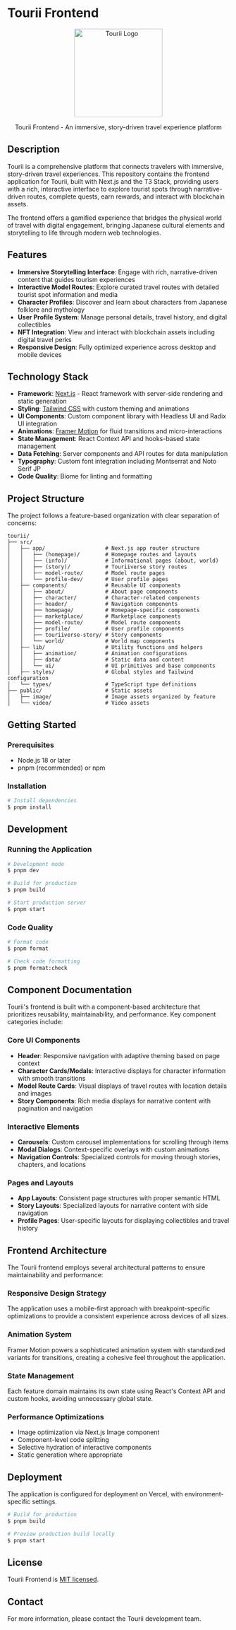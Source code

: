 # Tourii Frontend

<p align="center">
  <a href="https://github.com/your-organization/tourii-frontend" target="blank"><img src="https://yourapp.com/logo.png" width="200" alt="Tourii Logo" /></a>
</p>

<p align="center">Tourii Frontend - An immersive, story-driven travel experience platform</p>

## Description

Tourii is a comprehensive platform that connects travelers with immersive, story-driven travel experiences. This repository contains the frontend application for Tourii, built with Next.js and the T3 Stack, providing users with a rich, interactive interface to explore tourist spots through narrative-driven routes, complete quests, earn rewards, and interact with blockchain assets.

The frontend offers a gamified experience that bridges the physical world of travel with digital engagement, bringing Japanese cultural elements and storytelling to life through modern web technologies.

## Features

- **Immersive Storytelling Interface**: Engage with rich, narrative-driven content that guides tourism experiences
- **Interactive Model Routes**: Explore curated travel routes with detailed tourist spot information and media
- **Character Profiles**: Discover and learn about characters from Japanese folklore and mythology
- **User Profile System**: Manage personal details, travel history, and digital collectibles
- **NFT Integration**: View and interact with blockchain assets including digital travel perks
- **Responsive Design**: Fully optimized experience across desktop and mobile devices

## Technology Stack

- **Framework**: [Next.js](https://nextjs.org) - React framework with server-side rendering and static generation
- **Styling**: [Tailwind CSS](https://tailwindcss.com) with custom theming and animations
- **UI Components**: Custom component library with Headless UI and Radix UI integration
- **Animations**: [Framer Motion](https://www.framer.com/motion/) for fluid transitions and micro-interactions
- **State Management**: React Context API and hooks-based state management
- **Data Fetching**: Server components and API routes for data manipulation
- **Typography**: Custom font integration including Montserrat and Noto Serif JP
- **Code Quality**: Biome for linting and formatting

## Project Structure

The project follows a feature-based organization with clear separation of concerns:

```
tourii/
├── src/
│   ├── app/                   # Next.js app router structure
│   │   ├── (homepage)/        # Homepage routes and layouts
│   │   ├── (info)/            # Informational pages (about, world)
│   │   ├── (story)/           # Touriiverse story routes
│   │   ├── model-route/       # Model route pages
│   │   └── profile-dev/       # User profile pages
│   ├── components/            # Reusable UI components
│   │   ├── about/             # About page components
│   │   ├── character/         # Character-related components
│   │   ├── header/            # Navigation components
│   │   ├── homepage/          # Homepage-specific components
│   │   ├── marketplace/       # Marketplace components
│   │   ├── model-route/       # Model route components
│   │   ├── profile/           # User profile components
│   │   ├── touriiverse-story/ # Story components
│   │   └── world/             # World map components
│   ├── lib/                   # Utility functions and helpers
│   │   ├── animation/         # Animation configurations
│   │   ├── data/              # Static data and content
│   │   └── ui/                # UI primitives and base components
│   ├── styles/                # Global styles and Tailwind configuration
│   └── types/                 # TypeScript type definitions
├── public/                    # Static assets
│   ├── image/                 # Image assets organized by feature
│   └── video/                 # Video assets
```

## Getting Started

### Prerequisites

- Node.js 18 or later
- pnpm (recommended) or npm

### Installation

```bash
# Install dependencies
$ pnpm install
```

## Development

### Running the Application

```bash
# Development mode
$ pnpm dev

# Build for production
$ pnpm build

# Start production server
$ pnpm start
```

### Code Quality

```bash
# Format code
$ pnpm format

# Check code formatting
$ pnpm format:check
```

## Component Documentation

Tourii's frontend is built with a component-based architecture that prioritizes reusability, maintainability, and performance. Key component categories include:

### Core UI Components
- **Header**: Responsive navigation with adaptive theming based on page context
- **Character Cards/Modals**: Interactive displays for character information with smooth transitions
- **Model Route Cards**: Visual displays of travel routes with location details and images
- **Story Components**: Rich media displays for narrative content with pagination and navigation

### Interactive Elements
- **Carousels**: Custom carousel implementations for scrolling through items
- **Modal Dialogs**: Context-specific overlays with custom animations
- **Navigation Controls**: Specialized controls for moving through stories, chapters, and locations

### Pages and Layouts
- **App Layouts**: Consistent page structures with proper semantic HTML
- **Story Layouts**: Specialized layouts for narrative content with side navigation
- **Profile Pages**: User-specific layouts for displaying collectibles and travel history

## Frontend Architecture

The Tourii frontend employs several architectural patterns to ensure maintainability and performance:

### Responsive Design Strategy
The application uses a mobile-first approach with breakpoint-specific optimizations to provide a consistent experience across devices of all sizes.

### Animation System
Framer Motion powers a sophisticated animation system with standardized variants for transitions, creating a cohesive feel throughout the application.

### State Management
Each feature domain maintains its own state using React's Context API and custom hooks, avoiding unnecessary global state.

### Performance Optimizations
- Image optimization via Next.js Image component
- Component-level code splitting
- Selective hydration of interactive components
- Static generation where appropriate

## Deployment

The application is configured for deployment on Vercel, with environment-specific settings.

```bash
# Build for production
$ pnpm build

# Preview production build locally
$ pnpm start
```

## License

Tourii Frontend is [MIT licensed](LICENSE).

## Contact

For more information, please contact the Tourii development team.